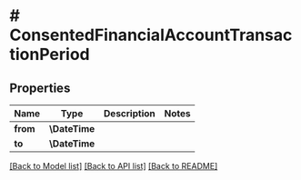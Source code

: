 # # ConsentedFinancialAccountTransactionPeriod

## Properties

Name | Type | Description | Notes
------------ | ------------- | ------------- | -------------
**from** | **\DateTime** |  |
**to** | **\DateTime** |  |

[[Back to Model list]](../../README.md#models) [[Back to API list]](../../README.md#endpoints) [[Back to README]](../../README.md)
